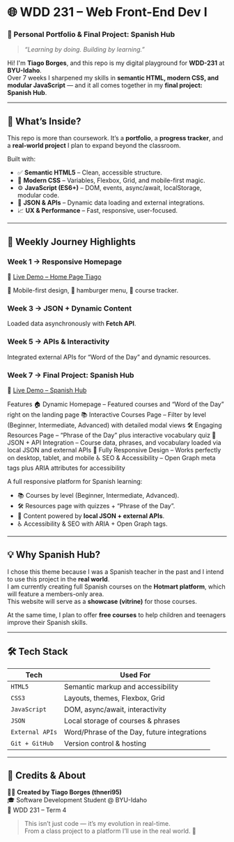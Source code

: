 # 🌐 WDD 231 – Web Front-End Dev I  
### 🚀 Personal Portfolio & Final Project: Spanish Hub  
> *“Learning by doing. Building by learning.”*

Hi! I'm **Tiago Borges**, and this repo is my digital playground for **WDD-231** at **BYU-Idaho**.  
Over 7 weeks I sharpened my skills in **semantic HTML, modern CSS, and modular JavaScript** — and it all comes together in my **final project: Spanish Hub**.  

---

## 🎯 What’s Inside?
This repo is more than coursework. It’s a **portfolio**, a **progress tracker**, and a **real-world project** I plan to expand beyond the classroom.

Built with:
- ✅ **Semantic HTML5** – Clean, accessible structure.  
- 🎨 **Modern CSS** – Variables, Flexbox, Grid, and mobile-first magic.  
- ⚙️ **JavaScript (ES6+)** – DOM, events, async/await, localStorage, modular code.  
- 📡 **JSON & APIs** – Dynamic data loading and external integrations.  
- 📈 **UX & Performance** – Fast, responsive, user-focused.  

---

## 🧭 Weekly Journey Highlights

### Week 1 → Responsive Homepage  
🔗 [Live Demo – Home Page Tiago](https://thneri95.github.io/wdd231/)

📱 Mobile-first design, 🍔 hamburger menu, 🧭 course tracker.  

### Week 3 → JSON + Dynamic Content  
Loaded data asynchronously with **Fetch API**.  

### Week 5 → APIs & Interactivity  
Integrated external APIs for “Word of the Day” and dynamic resources.  

### Week 7 → Final Project: **Spanish Hub**  
🔗 [Live Demo – Spanish Hub](https://thneri95.github.io/wdd231/final/)  

 Features
🏠 Dynamic Homepage – Featured courses and “Word of the Day” right on the landing page
📚 Interactive Courses Page – Filter by level (Beginner, Intermediate, Advanced) with detailed modal views
🛠 Engaging Resources Page – “Phrase of the Day” plus interactive vocabulary quiz
📡 JSON + API Integration – Course data, phrases, and vocabulary loaded via local JSON and external APIs
📱 Fully Responsive Design – Works perfectly on desktop, tablet, and mobile
♿ SEO & Accessibility – Open Graph meta tags plus ARIA attributes for accessibility


A full responsive platform for Spanish learning:  
- 📚 Courses by level (Beginner, Intermediate, Advanced).  
- 🛠 Resources page with quizzes + “Phrase of the Day”.  
- 📡 Content powered by **local JSON + external APIs**.  
- ♿ Accessibility & SEO with ARIA + Open Graph tags.



---

## 💡 Why Spanish Hub?  

I chose this theme because I was a Spanish teacher in the past and I intend to use this project in the **real world**.  
I am currently creating full Spanish courses on the **Hotmart platform**, which will feature a members-only area.  
This website will serve as a **showcase (vitrine)** for those courses.  

At the same time, I plan to offer **free courses** to help children and teenagers improve their Spanish skills.  

---

## 🛠️ Tech Stack

| Tech            | Used For                                  |
|-----------------|--------------------------------------------|
| `HTML5`         | Semantic markup and accessibility          |
| `CSS3`          | Layouts, themes, Flexbox, Grid             |
| `JavaScript`    | DOM, async/await, interactivity            |
| `JSON`          | Local storage of courses & phrases         |
| `External APIs` | Word/Phrase of the Day, future integrations|
| `Git + GitHub`  | Version control & hosting                  |

---

## 🙌 Credits & About

👨‍💻 **Created by Tiago Borges (thneri95)**  
🎓 Software Development Student @ BYU-Idaho  
📅 WDD 231 – Term 4  

> This isn’t just code — it’s my evolution in real-time.  
> From a class project to a platform I’ll use in the real world. 🚀
